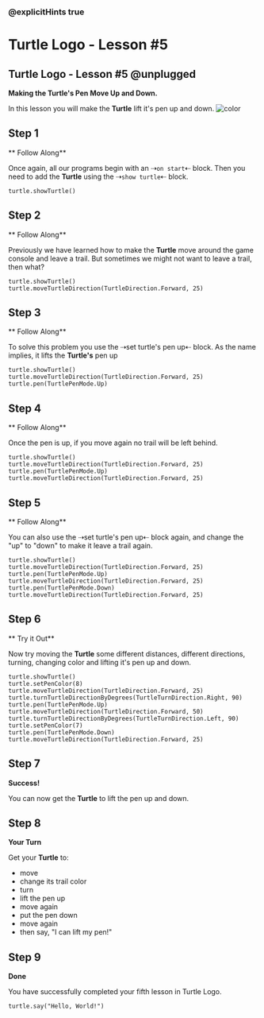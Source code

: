 ### @explicitHints true

# Turtle Logo - Lesson #5

## Turtle Logo - Lesson #5 @unplugged
**Making the Turtle's Pen Move Up and Down.**

In this lesson you will make the **Turtle** lift it's pen up and down.
![color](https://github.com/Mr-Coxall/makecode-arcade-turtle-logo-lesson5/raw/main/assets/pen_up_screenshot.png)

## Step 1
** Follow Along**

Once again, all our programs begin with an ⇢``on start``⇠ block. Then you need to add the **Turtle** using the ⇢``show turtle``⇠ block.
```blocks
turtle.showTurtle()
```

## Step 2
** Follow Along**

Previously we have learned how to make the **Turtle** move around the game console and leave a trail. But sometimes we might not want to leave a trail, then what?
```blocks
turtle.showTurtle()
turtle.moveTurtleDirection(TurtleDirection.Forward, 25)
```

## Step 3
** Follow Along**

To solve this problem you use the ⇢set turtle's pen up⇠ block. As the name implies, it lifts the **Turtle's** pen up
```blocks
turtle.showTurtle()
turtle.moveTurtleDirection(TurtleDirection.Forward, 25)
turtle.pen(TurtlePenMode.Up)
```

## Step 4
** Follow Along**

Once the pen is up, if you move again no trail will be left behind.
```blocks
turtle.showTurtle()
turtle.moveTurtleDirection(TurtleDirection.Forward, 25)
turtle.pen(TurtlePenMode.Up)
turtle.moveTurtleDirection(TurtleDirection.Forward, 25)
```

## Step 5
** Follow Along**

You can also use the ⇢set turtle's pen up⇠ block again, and change the "up" to "down" to make it leave a trail again.
```blocks
turtle.showTurtle()
turtle.moveTurtleDirection(TurtleDirection.Forward, 25)
turtle.pen(TurtlePenMode.Up)
turtle.moveTurtleDirection(TurtleDirection.Forward, 25)
turtle.pen(TurtlePenMode.Down)
turtle.moveTurtleDirection(TurtleDirection.Forward, 25)
```
## Step 6
** Try it Out**

Now try moving the **Turtle** some different distances, different directions, turning, changing color and lifting it's pen up and down.
```blocks
turtle.showTurtle()
turtle.setPenColor(8)
turtle.moveTurtleDirection(TurtleDirection.Forward, 25)
turtle.turnTurtleDirectionByDegrees(TurtleTurnDirection.Right, 90)
turtle.pen(TurtlePenMode.Up)
turtle.moveTurtleDirection(TurtleDirection.Forward, 50)
turtle.turnTurtleDirectionByDegrees(TurtleTurnDirection.Left, 90)
turtle.setPenColor(7)
turtle.pen(TurtlePenMode.Down)
turtle.moveTurtleDirection(TurtleDirection.Forward, 25)
```

## Step 7
**Success!**

You can now get the **Turtle** to lift the pen up and down.

## Step 8
**Your Turn**

Get your **Turtle** to:
- move
- change its trail color
- turn
- lift the pen up
- move again
- put the pen down
- move again
- then say, "I can lift my pen!"

## Step 9
**Done**

You have successfully completed your fifth lesson in Turtle Logo.

```ghost
turtle.say("Hello, World!")
```
